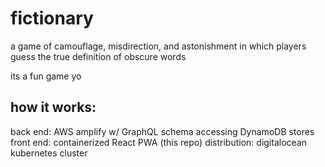 # fictionary

a game of camouflage, misdirection, and astonishment in which players guess the true definition of obscure words

its a fun game yo

## how it works:

back end: AWS amplify w/ GraphQL schema accessing DynamoDB stores
front end: containerized React PWA (this repo)
distribution: digitalocean kubernetes cluster
